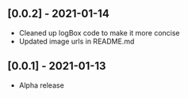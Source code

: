 ## [0.0.2] - 2021-01-14
- Cleaned up logBox code to make it more concise
- Updated image urls in README.md

## [0.0.1] - 2021-01-13
- Alpha release